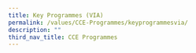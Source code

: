 ```yaml
---
title: Key Programmes (VIA)
permalink: /values/CCE-Programmes/keyprogrammesvia/
description: ""
third_nav_title: CCE Programmes
---
```



